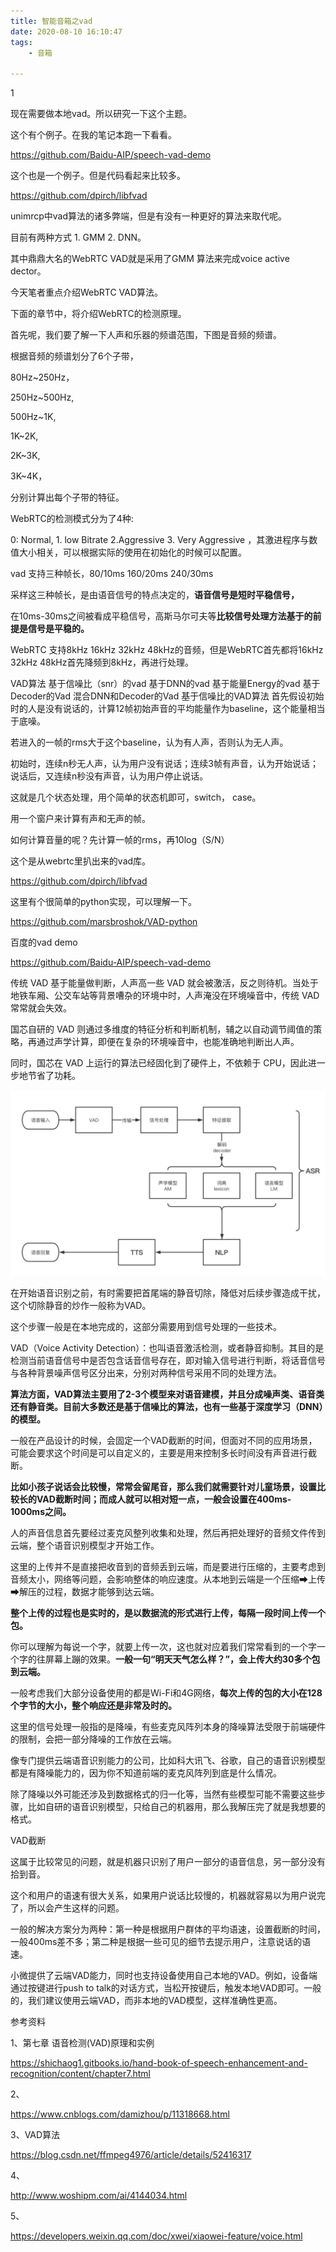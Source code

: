 ```yaml
---
title: 智能音箱之vad
date: 2020-08-10 16:10:47
tags:
	- 音箱

---
```


1

现在需要做本地vad。所以研究一下这个主题。

这个有个例子。在我的笔记本跑一下看看。

https://github.com/Baidu-AIP/speech-vad-demo

这个也是一个例子。但是代码看起来比较多。

https://github.com/dpirch/libfvad



unimrcp中vad算法的诸多弊端，但是有没有一种更好的算法来取代呢。

目前有两种方式 1. GMM   2. DNN。

 其中鼎鼎大名的WebRTC VAD就是采用了GMM 算法来完成voice active dector。

今天笔者重点介绍WebRTC VAD算法。

下面的章节中，将介绍WebRTC的检测原理。



首先呢，我们要了解一下人声和乐器的频谱范围，下图是音频的频谱。

根据音频的频谱划分了6个子带，

80Hz~250Hz，

250Hz~500Hz,

500Hz~1K,

1K~2K,

2K~3K,

3K~4K，

分别计算出每个子带的特征。

WebRTC的检测模式分为了4种:

 0:  Normal, 1. low Bitrate   2.Aggressive  3. Very Aggressive ，其激进程序与数值大小相关，可以根据实际的使用在初始化的时候可以配置。

vad 支持三种帧长，80/10ms   160/20ms   240/30ms 

采样这三种帧长，是由语音信号的特点决定的，**语音信号是短时平稳信号，**

在10ms-30ms之间被看成平稳信号，高斯马尔可夫等**比较信号处理方法基于的前提是信号是平稳的。**



 WebRTC 支持8kHz 16kHz 32kHz 48kHz的音频，但是WebRTC首先都将16kHz 32kHz 48kHz首先降频到8kHz，再进行处理。



VAD算法
基于信噪比（snr）的vad
基于DNN的vad
基于能量Energy的vad
基于Decoder的Vad
混合DNN和Decoder的Vad
基于信噪比的VAD算法
首先假设初始时的人是没有说话的，计算12帧初始声音的平均能量作为baseline，这个能量相当于底噪。

若进入的一帧的rms大于这个baseline，认为有人声，否则认为无人声。

初始时，连续n秒无人声，认为用户没有说话；连续3帧有声音，认为开始说话；说话后，又连续n秒没有声音，认为用户停止说话。

这就是几个状态处理，用个简单的状态机即可，switch， case。

用一个窗户来计算有声和无声的帧。

如何计算音量的呢？先计算一帧的rms，再10log（S/N）



这个是从webrtc里扒出来的vad库。

https://github.com/dpirch/libfvad



这里有个很简单的python实现，可以理解一下。

https://github.com/marsbroshok/VAD-python



百度的vad demo

https://github.com/Baidu-AIP/speech-vad-demo



传统 VAD 基于能量做判断，人声高一些 VAD 就会被激活，反之则待机。当处于地铁车厢、公交车站等背景嘈杂的环境中时，人声淹没在环境噪音中，传统 VAD 常常就会失效。

国芯自研的 VAD 则通过多维度的特征分析和判断机制，辅之以自动调节阈值的策略，再通过声学计算，即便在复杂的环境噪音中，也能准确地判断出人声。

同时，国芯在 VAD 上运行的算法已经固化到了硬件上，不依赖于 CPU，因此进一步地节省了功耗。



![img](../images/random_name/ADkldLe6ipDRPwXhtT9S.png)



在开始语音识别之前，有时需要把首尾端的静音切除，降低对后续步骤造成干扰，这个切除静音的炒作一般称为VAD。

这个步骤一般是在本地完成的，这部分需要用到信号处理的一些技术。

VAD（Voice Activity Detection）：也叫语音激活检测，或者静音抑制。其目的是检测当前语音信号中是否包含话音信号存在，即对输入信号进行判断，将话音信号与各种背景噪声信号区分出来，分别对两种信号采用不同的处理方法。

**算法方面，VAD算法主要用了2-3个模型来对语音建模，并且分成噪声类、语音类还有静音类。目前大多数还是基于信噪比的算法，也有一些基于深度学习（DNN）的模型。**

一般在产品设计的时候，会固定一个VAD截断的时间，但面对不同的应用场景，可能会要求这个时间是可以自定义的，主要是用来控制多长时间没有声音进行截断。

**比如小孩子说话会比较慢，常常会留尾音，那么我们就需要针对儿童场景，设置比较长的VAD截断时间；而成人就可以相对短一点，一般会设置在400ms-1000ms之间。**



人的声音信息首先要经过麦克风整列收集和处理，然后再把处理好的音频文件传到云端，整个语音识别模型才开始工作。

这里的上传并不是直接把收音到的音频丢到云端，而是要进行压缩的，主要考虑到音频太小，网络等问题，会影响整体的响应速度。从本地到云端是一个压缩➡上传➡解压的过程，数据才能够到达云端。

**整个上传的过程也是实时的，是以数据流的形式进行上传，每隔一段时间上传一个包。**

你可以理解为每说一个字，就要上传一次，这也就对应着我们常常看到的一个字一个字的往屏幕上蹦的效果。**一般一句“明天天气怎么样？”，会上传大约30多个包到云端。**

一般考虑我们大部分设备使用的都是Wi-Fi和4G网络，**每次上传的包的大小在128个字节的大小，整个响应还是非常及时的。**



这里的信号处理一般指的是降噪，有些麦克风阵列本身的降噪算法受限于前端硬件的限制，会把一部分降噪的工作放在云端。

像专门提供云端语音识别能力的公司，比如科大讯飞、谷歌，自己的语音识别模型都是有降噪能力的，因为你不知道前端的麦克风阵列到底是什么情况。

除了降噪以外可能还涉及到数据格式的归一化等，当然有些模型可能不需要这些步骤，比如自研的语音识别模型，只给自己的机器用，那么我解压完了就是我想要的格式。



VAD截断

这属于比较常见的问题，就是机器只识别了用户一部分的语音信息，另一部分没有拾到音。

这个和用户的语速有很大关系，如果用户说话比较慢的，机器就容易以为用户说完了，所以会产生这样的问题。

一般的解决方案分为两种：第一种是根据用户群体的平均语速，设置截断的时间，一般400ms差不多；第二种是根据一些可见的细节去提示用户，注意说话的语速。



小微提供了云端VAD能力，同时也支持设备使用自己本地的VAD。例如，设备端通过按键进行push to talk的对话方式，当松开按键后，触发本地VAD即可。一般的，我们建议使用云端VAD，而非本地的VAD模型，这样准确性更高。



参考资料

1、第七章 语音检测(VAD)原理和实例

https://shichaog1.gitbooks.io/hand-book-of-speech-enhancement-and-recognition/content/chapter7.html

2、

https://www.cnblogs.com/damizhou/p/11318668.html

3、VAD算法

https://blog.csdn.net/ffmpeg4976/article/details/52416317

4、

http://www.woshipm.com/ai/4144034.html

5、

https://developers.weixin.qq.com/doc/xwei/xiaowei-feature/voice.html